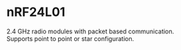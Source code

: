 # nRF24L01  

2.4 GHz radio modules with packet based communication.  
Supports point to point or star configuration.  

